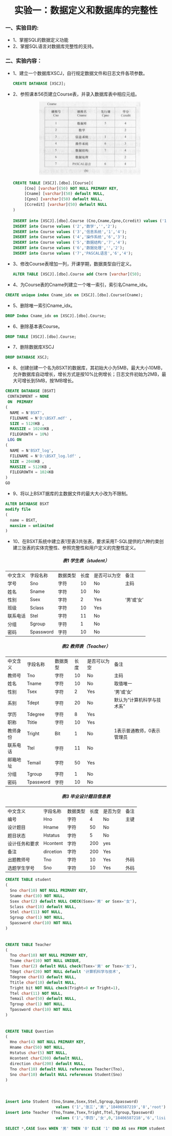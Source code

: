 <h1 align="center">实验一：数据定义和数据库的完整性</h1>

### 一、实验目的:
* 1、掌握SQL的数据定义功能
* 2、掌握SQL语言对数据库完整性的支持。

### 二、实验内容：
* 1、建立一个数据库XSCJ，自行规定数据文件和日志文件各项参数。
   ```sql
   CREATE DATABASE [XSCJ];
   ```
* 2、参照课本56页建立Course表，并录入数据库表中相应元组。

     <div align="center"><img src="./img/Course表.png"/></div>
     
     ```sql      
     CREATE TABLE [XSCJ].[dbo].[Course](
          [Cno] [varchar](50) NOT NULL PRIMARY KEY,
          [Cname] [varchar](50) default NULL,
          [Cpno] [varchar](50) default NULL,
          [Ccredit] [varchar](50) default NULL
     )

     INSERT into [XSCJ].[dbo].Course (Cno,Cname,Cpno,Ccredit) values ('1','数据库','5','4');
     INSERT into Course values ('2','数学','','2');
     INSERT into Course values ('3','信息系统','1','4');
     INSERT into Course values ('4','操作系统','6','3');
     INSERT into Course values ('5','数据结构','7','4');
     INSERT into Course values ('6','数据处理','','2');
     INSERT into Course values ('7','PASCAL语言','6','4');
     ```
* 3、修改Course表增加一列，开课学期，数据类型自行定义。
     ```sql
     ALTER TABLE [XSCJ].[dbo].Course add Cterm [varchar](50);
     ```
* 4、为Course表的Cname列建立一个唯一索引，索引名Cname_idx。
```sql
CREATE unique index Cname_idx on [XSCJ].[dbo].Course(Cname);
```
* 5、删除唯一索引Cname_idx。
```sql
DROP Index Cname_idx on [XSCJ].[dbo].Course;
```
* 6、删除基本表Course。
```sql
DROP TABLE [XSCJ].[dbo].Course;
```
* 7、删除数据库XSCJ
```sql
DROP DATABASE XSCJ;
```
* 8、创建创建一个名为BSXT的数据库，其初始大小为5MB，最大大小10MB，允许数据库自动增长，增长方式是按10%比例增长；日志文件初始为2MB，最大可增长到5MB，按1MB增长。
```sql
CREATE DATABASE [BSXT]
 CONTAINMENT = NONE
 ON  PRIMARY 
( 
  NAME = N'BSXT',
  FILENAME = N'D:\BSXT.mdf' , 
  SIZE = 5120KB , 
  MAXSIZE = 10240KB , 
  FILEGROWTH = 10%)
 LOG ON 
( 
  NAME = N'BSXT_log', 
  FILENAME = N'D:\BSXT_log.ldf' ,
  SIZE = 2048KB , 
  MAXSIZE = 5120KB , 
  FILEGROWTH = 1024KB 
)
GO
```
* 9、将以上BSXT据库的主数据文件的最大大小改为不限制。
```sql
ALTER DATABASE BSXT 
modify file 
(
  name = BSXT, 
  maxsize = unlimited
)
```
* 10、在BSXT系统中建立表1至表3共张表，要求采用T-SQL提供的六种约束创建三张表的实体完整性、参照完整性和用户定义的完整性定义。

<h5 align="center">表1 学生表（student）</h5>
<div align="center">
<table>
   <tr>
      <td>中文含义</td>
      <td>字段名称</td>
      <td>数据类型</td>
      <td>长度</td>
      <td>是否可以为空</td>
      <td>备注</td>
   </tr>
   <tr>
      <td>学号</td>
      <td>Sno</td>
      <td>字符</td>
      <td>10</td>
      <td>No</td>
      <td>主码</td>
   </tr>
   <tr>
      <td>姓名</td>
      <td>Sname</td>
      <td>字符</td>
      <td>10</td>
      <td>No</td>
      <td></td>
   </tr>
   <tr>
      <td>性别</td>
      <td>Ssex</td>
      <td>字符</td>
      <td>2</td>
      <td>Yes</td>
      <td>‘男’或‘女’</td>
   </tr>
   <tr>
      <td>班级</td>
      <td>Sclass</td>
      <td>字符</td>
      <td>10</td>
      <td>Yes</td>
      <td></td>
   </tr>
   <tr>
      <td>联系电话</td>
      <td>Stel</td>
      <td>字符</td>
      <td>11</td>
      <td>No</td>
      <td></td>
   </tr>
   <tr>
      <td>分组</td>
      <td>Sgroup</td>
      <td>字符</td>
      <td>1</td>
      <td>No</td>
      <td></td>
   </tr>
   <tr>
      <td>密码</td>
      <td>Spassword</td>
      <td>字符</td>
      <td>10</td>
      <td>No</td>
      <td></td>
   </tr>
</table>
</div>

<h5 align="center">表2 教师表（Teacher）</h5>
<div align="center">
<table>
   <tr>
      <td>中文含义</td>
      <td>字段名称</td>
      <td>数据类型</td>
      <td>长度</td>
      <td>是否可以为空</td>
      <td>备注</td>
   </tr>
   <tr>
      <td>教师号</td>
      <td>Tno</td>
      <td>字符</td>
      <td>10</td>
      <td>No</td>
      <td>主码</td>
   </tr>
   <tr>
      <td>姓名</td>
      <td>Tname</td>
      <td>字符</td>
      <td>10</td>
      <td>No</td>
      <td>取值唯一</td>
   </tr>
   <tr>
      <td>性别</td>
      <td>Tsex</td>
      <td>字符</td>
      <td>2</td>
      <td>Yes</td>
      <td>‘男’或‘女’</td>
   </tr>
   <tr>
      <td>系别</td>
      <td>Tdept</td>
      <td>字符</td>
      <td>20</td>
      <td>No</td>
      <td>默认为“计算机科学与技术系”</td>
   </tr>
   <tr>
      <td>学历</td>
      <td>Tdegree</td>
      <td>字符</td>
      <td>8</td>
      <td>Yes</td>
      <td></td>
   </tr>
   <tr>
      <td>职称</td>
      <td>Ttitle</td>
      <td>字符</td>
      <td>10</td>
      <td>Yes</td>
      <td></td>
   </tr>
   <tr>
      <td>教师身份</td>
      <td>Tright</td>
      <td>Bit </td>
      <td>1</td>
      <td>No</td>
      <td>1表示普通教师，0表示管理员</td>
   </tr>
   <tr>
      <td>联系电话</td>
      <td>Ttel</td>
      <td>字符</td>
      <td>11</td>
      <td>No</td>
      <td></td>
   </tr>
   <tr>
      <td>邮箱地址</td>
      <td>Temail</td>
      <td>字符</td>
      <td>50</td>
      <td>Yes</td>
      <td></td>
   </tr>
   <tr>
      <td>分组</td>
      <td>Tgroup</td>
      <td>字符</td>
      <td>1</td>
      <td>No</td>
      <td></td>
   </tr>
   <tr>
      <td>密码</td>
      <td>Tpassword</td>
      <td>字符</td>
      <td>10</td>
      <td>No</td>
      <td></td>
   </tr>
</table>
</div>



<h5 align="center">表3 毕业设计题目信息表</h5>
<div align="center">
<table>
   <tr>
      <td>中文含义</td>
      <td>字段名称</td>
      <td>数据类型</td>
      <td>长度</td>
      <td>是否为空</td>
      <td>备注</td>
   </tr>
   <tr>
      <td>编号</td>
      <td>Hno</td>
      <td>字符</td>
      <td>4</td>
      <td>No</td>
      <td>主键</td>
   </tr>
   <tr>
      <td>设计题目</td>
      <td>Hname</td>
      <td>字符</td>
      <td>50</td>
      <td>No</td>
      <td></td>
   </tr>
   <tr>
      <td>题目状态</td>
      <td>Hstatus</td>
      <td>字符</td>
      <td>5</td>
      <td>No</td>
      <td></td>
   </tr>
   <tr>
      <td>设计任务和要求</td>
      <td>Hcontent </td>
      <td>字符</td>
      <td>200</td>
      <td>yes</td>
      <td></td>
   </tr>
   <tr>
      <td>备注</td>
      <td>dircetion</td>
      <td>字符</td>
      <td>200</td>
      <td>Yes</td>
      <td></td>
   </tr>
   <tr>
      <td>出题教师号</td>
      <td>Tno</td>
      <td>字符</td>
      <td>10</td>
      <td>Yes</td>
      <td>外码</td>
   </tr>
   <tr>
      <td>选题学生学号</td>
      <td>Sno</td>
      <td>字符</td>
      <td>10</td>
      <td>Yes</td>
      <td>外码</td>
   </tr>
</table>
</div>

```sql
CREATE TABLE student
(
  Sno char(10) NOT NULL PRIMARY KEY,
  Sname char(10) NOT NULL,
  Ssex char(2) default NULL CHECK(Ssex='男' or Ssex='女'),
  Sclass char(10) default NULL,
  Stel char(11) NOT NULL,
  Sgroup char(1) NOT NULL,
  Spassword char(10) NOT NULL
)


CREATE TABLE Teacher
(
  Tno char(10) NOT NULL PRIMARY KEY,
  Tname char(10) NOT NULL UNIQUE,
  Tsex char(2) default NULL check(Tsex='男' or Tsex='女'),
  Tdept char(20) NOT NULL default '计算机科学与技术',
  Tdegree char(8) default NULL,
  Ttitle char(10) default NULL,
  Tright bit NOT NULL check(Tright=0 or Tright=1),
  Ttel char(11) NOT NULL,
  Temail char(50) default NULL,
  Tgroup char(1) NOT NULL,
  Tpassword char(10) NOT NULL
)


CREATE TABLE Question
(
  Hno char(4) NOT NULL PRIMARY KEY,
  Hname char(50) NOT NULL,
  Hstatus char(5) NOT NULL,
  Hcontent char(200) default NULL,
  direction char(200) default NULL,
  Tno char(10) default NULL references Teacher(Tno),
  Sno char(10) default NULL references Student(Sno)
)



insert into Student (Sno,Sname,Ssex,Stel,Sgroup,Spassword) 
                      values ('1','张三','男','18406587219','8','root')
insert into Teacher (Tno,Tname,Tsex,Tright,Ttel,Tgroup,Tpassword) 
                      values ('1','李四','女',0,'18406587218','6','lisi')

SELECT *,CASE Ssex WHEN '男' THEN '0' ELSE '1' END AS sex FROM student 
```







